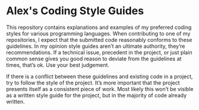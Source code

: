 # Alex's Coding Style Guides

This repository contains explanations and examples of my preferred coding styles for various programming languages. When contributing to one of my repositories, I expect that the submitted code reasonably conforms to these guidelines. In my opinion style guides aren’t an ultimate authority, they’re recommendations. If a technical issue, precedent in the project, or just plain common sense gives you good reason to deviate from the guidelines at times, that’s ok. Use your best judgement.

If there is a conflict between these guidelines and existing code in a project, try to follow the style of the project. It’s more important that the project presents itself as a consistent piece of work. Most likely this won’t be visible as a written style guide for the project, but in the majority of code already written.
